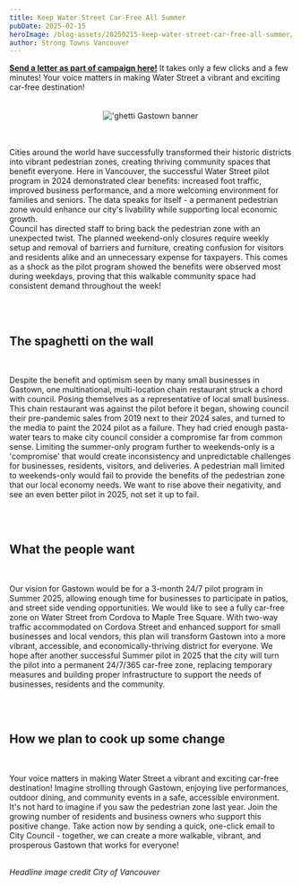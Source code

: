 ```yaml
---
title: Keep Water Street Car-Free All Summer
pubDate: 2025-02-15
heroImage: /blog-assets/20250215-keep-water-street-car-free-all-summer/gastown-car-free.jpg
author: Strong Towns Vancouver
---
```


<div class="banner">
<b><a href="https://actionnetwork.org/letters/keep-water-street-car-free-all-summer">Send a letter as part of campaign here!</a></b> It takes only a few clicks and a few minutes! Your voice matters in making Water Street a vibrant and exciting car-free destination!
</div>

</br>
</br>

<center><img class="blog-image" src="/blog-assets/20250215-keep-water-street-car-free-all-summer/ghetti-gastown-banner.png" alt="'ghetti Gastown banner"></center>
</br>
</br>

Cities around the world have successfully transformed their historic districts into vibrant pedestrian zones, creating thriving community spaces that benefit everyone. Here in Vancouver, the successful Water Street pilot program in 2024 demonstrated clear benefits: increased foot traffic, improved business performance, and a more welcoming environment for families and seniors. The data speaks for itself - a permanent pedestrian zone would enhance our city's livability while supporting local economic growth.
<br/>
Council has directed staff to bring back the pedestrian zone with an unexpected twist. The planned weekend-only closures require weekly setup and removal of barriers and furniture, creating confusion for visitors and residents alike and an unnecessary expense for taxpayers. This comes as a shock as the pilot program showed the benefits were observed most during weekdays, proving that this walkable community space had consistent demand throughout the week!

</br>
</br>

## The spaghetti on the wall

</br>

Despite the benefit and optimism seen by many small businesses in Gastown, one multinational, multi-location chain restaurant struck a chord with council. Posing themselves as a representative of local small business. This chain restaurant was against the pilot before it began, showing council their pre-pandemic sales from 2019 next to their 2024 sales, and turned to the media to paint the 2024 pilot as a failure. They had cried enough pasta-water tears to make city council consider a compromise far from common sense. Limiting the summer-only program further to weekends-only is a 'compromise' that would create inconsistency and unpredictable challenges for businesses, residents, visitors, and deliveries. A pedestrian mall limited to weekends-only would fail to provide the benefits of the pedestrian zone that our local economy needs. We want to rise above their negativity, and see an even better pilot in 2025, not set it up to fail.

</br>
</br>

## What the people want

</br>

Our vision for Gastown would be for a 3-month 24/7 pilot program in Summer 2025, allowing enough time for businesses to participate in patios, and street side vending opportunities. We would like to see a fully car-free zone on Water Street from Cordova to Maple Tree Square. With two-way traffic accommodated on Cordova Street and enhanced support for small businesses and local vendors, this plan will transform Gastown into a more vibrant, accessible, and economically-thriving district for everyone. We hope after another successful Summer pilot in 2025 that the city will turn the pilot into a permanent 24/7/365 car-free zone, replacing temporary measures and building proper infrastructure to support the needs of businesses, residents and the community.

</br>
</br>

## How we plan to cook up some change

</br>

Your voice matters in making Water Street a vibrant and exciting car-free destination! Imagine strolling through Gastown, enjoying live performances, outdoor dining, and community events in a safe, accessible environment. It's not hard to imagine if you saw the pedestrian zone last year. Join the growing number of residents and business owners who support this positive change. Take action now by sending a quick, one-click email to City Council - together, we can create a more walkable, vibrant, and prosperous Gastown that works for everyone!

</br>
<i>Headline image credit City of Vancouver</i>
